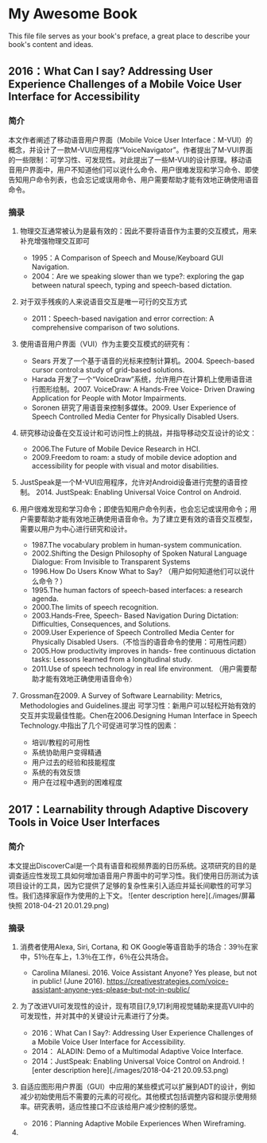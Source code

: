 # My Awesome Book

This file file serves as your book's preface, a great place to describe your book's content and ideas.

## 2016：What Can I say? Addressing User Experience Challenges of a Mobile Voice User Interface for Accessibility

### 简介
本文作者阐述了移动语音用户界面（Mobile Voice User Interface：M-VUI）的概念，并设计了一款M-VUI应用程序“VoiceNavigator”。作者提出了M-VUI界面的一些限制：可学习性、可发现性。对此提出了一些M-VUI的设计原理。移动语音用户界面中，用户不知道他们可以说什么命令、用户很难发现和学习命令、即使告知用户命令列表，也会忘记或误用命令、用户需要帮助才能有效地正确使用语音命令。

### 摘录
1. 物理交互通常被认为是最有效的：因此不要将语音作为主要的交互模式，用来补充增强物理交互即可
    * 1995：A Comparison of Speech and Mouse/Keyboard GUI Navigation.
    * 2004：Are we speaking slower than we type?: exploring the gap between natural speech, typing and speech-based dictation.
  
2. 对于双手残疾的人来说语音交互是唯一可行的交互方式
    * 2011：Speech-based navigation and error correction: A comprehensive comparison of two solutions.
  
3. 使用语音用户界面（VUI）作为主要交互模式的研究有：
    * Sears 开发了一个基于语音的光标来控制计算机。2004. Speech-based cursor control:a study of grid-based solutions.
    * Harada 开发了一个“VoiceDraw”系统，允许用户在计算机上使用语音进行图形绘制。2007. VoiceDraw: A Hands-Free Voice- Driven Drawing Application for People with Motor Impairments.
    * Soronen 研究了用语音来控制多媒体。2009. User Experience of Speech Controlled Media Center for Physically Disabled Users.

4. 研究移动设备在交互设计和可访问性上的挑战，并指导移动交互设计的论文：
    * 2006.The Future of Mobile Device Research in HCI.
    * 2009.Freedom to roam: a study of mobile device adoption and accessibility for people with visual and motor disabilities. 
  
5. JustSpeak是一个M-VUI应用程序，允许对Android设备进行完整的语音控制。 2014. JustSpeak: Enabling Universal Voice Control on Android.

6. 用户很难发现和学习命令；即使告知用户命令列表，也会忘记或误用命令；用户需要帮助才能有效地正确使用语音命令。为了建立更有效的语音交互模型，需要以用户为中心进行研究和设计。
    *  1987.The vocabulary problem in human-system communication.
    *  2002.Shifting the Design Philosophy of Spoken Natural Language Dialogue: From Invisible to Transparent Systems
    *  1996.How Do Users Know What to Say?  （用户如何知道他们可以说什么命令？）
   *  1995.The human factors of speech-based interfaces: a research agenda. 
    *  2000.The limits of speech recognition.
    *  2003.Hands-Free, Speech- Based Navigation During Dictation: Difficulties, Consequences, and Solutions.
    *  2009.User Experience of Speech Controlled Media Center for Physically Disabled Users.（不恰当的语音命令的使用：可用性问题）
    *  2005.How productivity improves in hands- free continuous dictation tasks: Lessons learned from a longitudinal study. 
    *  2011.Use of speech technology in real life environment. （用户需要帮助才能有效地正确使用语音命令）

7. Grossman在2009. A Survey of Software Learnability: Metrics, Methodologies and Guidelines.提出 可学习性：新用户可以轻松开始有效的交互并实现最佳性能。Chen在2006.Designing Human Interface in Speech Technology.中指出了几个可促进可学习性的因素：
    *  培训/教程的可用性
    *  系统协助用户变得精通
    *  用户过去的经验和技能程度  
    *  系统的有效反馈
    *  用户在过程中遇到的困难程度

## 2017：Learnability through Adaptive Discovery Tools in Voice User Interfaces

### 简介
本文提出DiscoverCal是一个具有语音和视频界面的日历系统。这项研究的目的是调查适应性发现工具如何增加语音用户界面中的可学习性。我们使用日历测试为该项目设计的工具，因为它提供了足够的复杂性来引入适应并延长间歇性的可学习性。我们选择家庭作为使用的上下文。
![enter description here](./images/屏幕快照 2018-04-21 20.01.29.png)

### 摘录
1.  消费者使用Alexa, Siri, Cortana, 和 OK Google等语音助手的场合：39％在家中，51％在车上，1.3％在工作，6％在公共场合。
    * Carolina Milanesi. 2016. Voice Assistant Anyone? Yes please, but not in public! (June 2016). https://creativestrategies.com/voice-assistant-anyone-yes-please-but-not-in-public/

2.  为了改进VUI可发现性的设计，现有项目[7,9,17]利用视觉辅助来提高VUI中的可发现性，并对其中的关键设计元素进行了分类。
    * 2016：What Can I Say?: Addressing User Experience Challenges of a Mobile Voice User Interface for Accessibility. 
    * 2014： ALADIN: Demo of a Multimodal Adaptive Voice Interface. 
    * 2014：JustSpeak: Enabling Universal Voice Control on Android. 
![enter description here](./images/2018-04-21 20.09.53.png)

3. 自适应图形用户界面（GUI）中应用的某些模式可以扩展到ADT的设计，例如减少初始使用后不需要的元素的可视化。其他模式包括调整内容和提示使用频率。研究表明，适应性接口不应该给用户减少控制的感觉。
    *  2016：Planning Adaptive Mobile Experiences When Wireframing. 

4. 